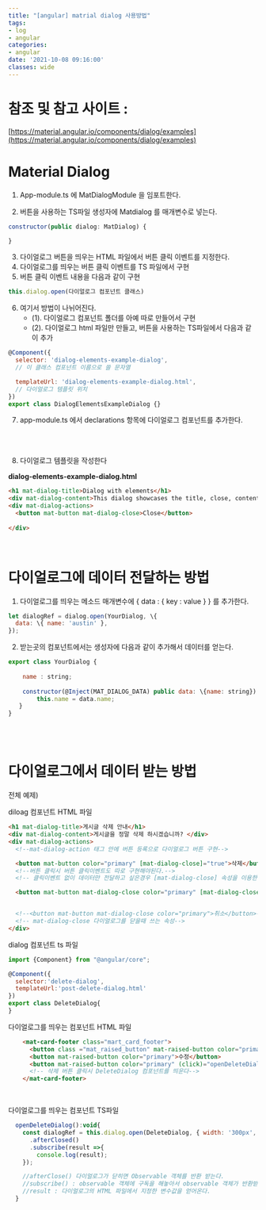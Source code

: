 ```yaml
---
title: "[angular] matrial dialog 사용방법"
tags:
- log
- angular
categories:
- angular
date: '2021-10-08 09:16:00'
classes: wide
---
```


# 참조 및 참고 사이트 :  
[https://material.angular.io/components/dialog/examples](https://material.angular.io/components/dialog/examples)


# Material Dialog
1. App-module.ts 에 MatDialogModule 을 임포트한다.

2. 버튼을 사용하는 TS파일 생성자에 Matdialog 를 매개변수로 넣는다.
```javascript
constructor(public dialog: MatDialog) {

}
```
3. 다이얼로그 버튼을 띄우는 HTML 파일에서 버튼 클릭 이벤트를 지정한다.
4. 다이얼로그를 띄우는 버튼 클릭 이벤트를 TS 파일에서 구현
5. 버튼 클릭 이벤트 내용을 다음과 같이 구현
```javascript
this.dialog.open(다이얼로그 컴포넌트 클래스)
```

6. 여기서 방법이 나뉘어진다.
   - (1). 다이얼로그 컴포넌트 폴더를 아예 따로 만들어서 구현
   - (2). 다이얼로그 html 파일만 만들고, 버튼을 사용하는 TS파일에서 다음과 같이 추가
```javascript    
@Component({
  selector: 'dialog-elements-example-dialog',
  // 이 클래스 컴포넌트 이름으로 쓸 문자열

  templateUrl: 'dialog-elements-example-dialog.html',
  // 다이얼로그 템플릿 위치
})
export class DialogElementsExampleDialog {}
```

7. app-module.ts 에서 declarations 항목에 다이얼로그 컴포넌트를 추가한다.


<br/>

<br/>

8. 다이얼로그 템플릿을 작성한다

**dialog-elements-example-dialog.html**

```html
<h1 mat-dialog-title>Dialog with elements</h1>
<div mat-dialog-content>This dialog showcases the title, close, content and actions elements.</div>
<div mat-dialog-actions>
  <button mat-button mat-dialog-close>Close</button>
  
</div>
```

<br/>

# 다이얼로그에 데이터 전달하는 방법
1. 다이얼로그를 띄우는 메소드 매개변수에 \{ data : \{ key : value } } 를 추가한다.

```javascript
let dialogRef = dialog.open(YourDialog, \{
  data: \{ name: 'austin' },
});
```

2. 받는곳의 컴포넌트에서는 생성자에 다음과 같이 추가해서 데이터를 얻는다.
```javascript
export class YourDialog {
    
    name : string;
    
    constructor(@Inject(MAT_DIALOG_DATA) public data: \{name: string}) \{
        this.name = data.name;
   }
}
```

<br/>
<br/>

# 다이얼로그에서 데이터 받는 방법
전체 예제)

diloag 컴포넌트 HTML 파일
```html
<h1 mat-dialog-title>게시글 삭제 안내</h1>
<div mat-dialog-content>게시글을 정말 삭제 하시겠습니까? </div>
<div mat-dialog-actions>
  <!--mat-dialog-action 태그 안에 버튼 등록으로 다이얼로그 버튼 구현-->

  <button mat-button color="primary" [mat-dialog-close]="true">삭제</button>
  <!--버튼 클릭시 버튼 클릭이벤트도 따로 구현해야된다.-->
  <!-- 클릭이벤트 없이 데이터만 전달하고 싶은경우 [mat-dialog-close] 속성을 이용한다. -->

  <button mat-button mat-dialog-close color="primary" [mat-dialog-close]="false">취소</button>


  <!--<button mat-button mat-dialog-close color="primary">취소</button>-->
  <!-- mat-dialog-close 다이얼로그를 닫을때 쓰는 속성-->
</div>
```

dialog 컴포넌트 ts 파일
```javascript
import {Component} from "@angular/core";

@Component({
  selector:'delete-dialog',
  templateUrl:'post-delete-dialog.html'
})
export class DeleteDialog{
}
```

다이얼로그를 띄우는 컴포넌트 HTML 파일
```html
    <mat-card-footer class="mart_card_footer">
      <button class ="mat_raised_button" mat-raised-button color="primary" [routerLink]="['/BoardList']">목록</button>
      <button mat-raised-button color="primary">수정</button>
      <button mat-raised-button color="primary" (click)="openDeleteDialog()">삭제</button>
      <!-- 삭제 버튼 클릭시 DeleteDialog 컴포넌트를 띄운다-->
    </mat-card-footer>
```

<br/>

다이얼로그를 띄우는 컴포넌트 TS파일
```javascript
  openDeleteDialog():void{
    const dialogRef = this.dialog.open(DeleteDialog, { width: '300px', disableClose: true })
      .afterClosed()
      .subscribe(result =>{
        console.log(result);
    });

    //afterClose() 다이얼로그가 닫히면 Observable 객체를 반환 받는다.
    //subscribe() : observable 객체에 구독을 해놓아서 observable 객체가 반환받을때 실행된다. 즉 다이얼로그가 닫힐때 실행된다.
    //result : 다이얼로그의 HTML 파일에서 지정한 변수값을 얻어온다.
  }
  ```





